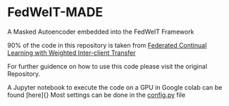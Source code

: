# FedWeIT-MADE
A Masked Autoencoder embedded into the FedWeIT Framework

90% of the code in this repository is taken from [Federated Continual Learning with Weighted Inter-client Transfer](https://github.com/wyjeong/FedWeIT)

For further guidence on how to use this code please visit the original Repository.

A Jupyter notebook to execute the code on a GPU in Google colab can be found [here]{}
Most settings can be done in the [config.py](config.py) file 
